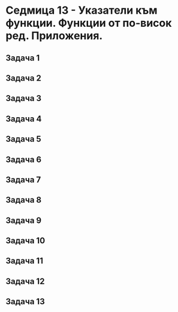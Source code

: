 # Седмица 13 - Указатели към функции. Функции от по-висок ред. Приложения.



## Задача 1

## Задача 2

## Задача 3

## Задача 4

## Задача 5

## Задача 6

## Задача 7

## Задача 8

## Задача 9

## Задача 10

## Задача 11

## Задача 12

## Задача 13
